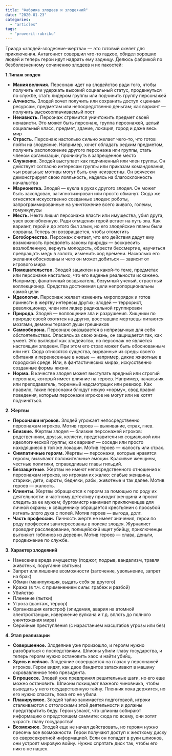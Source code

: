 ```yaml
---
title: "Фабрика злодеев и злодеяний"
date: "2020-01-23"
categories: 
  - "articles"
tags: 
  - "proverit-rubriku"
---
```


Триада «злодей-злодеяние-жертва» — это готовый скелет для приключения. Антагонист совершил что-то гадкое, обидел хороших людей и теперь герои идут надрать ему задницу. Делюсь фабрикой по безболезненному сочинению злодеев и их пакостей:

**1.Типаж злодея**

- **Мания величия.** Персонаж идет на злодейство ради того, чтобы получить или удержать высокий социальный статус, продвинуться по службе, стать лидером группы или подчинить группу персонажей
- **Алчность.** Злодей хочет получить или сохранить доступ к ценным ресурсам, предметам или непосредственно деньгам; как вариант — получить высокооплачиваемый пост
- **Ненависть.** Персонаж стремится уничтожить предмет своей ненависти. Это может быть персонаж, группа персонажей, целый социальный класс, предмет, здание, локация, город и даже весь мир
- **Страсть.** Персонаж настолько сильно желает чего-то, что готов пойти на злодеяние. Например, хочет обладать редким предметом, получить расположение другого персонажа или группы, стать членом организации, проникнуть в запрещенное место
- **Служение.** Злодей выступает как подчиненный или член группы. Он действует согласно интересам группы или приказам командования, чьи реальные мотивы могут быть ему неизвестны. Он всячески демонстрирует свою лояльность, надеясь на благосклонность начальства
- **Марионетка.** Злодей — кукла в руках другого злодея. Он может быть заколдован, загипнотизирован или просто обманут. Сюда же относятся искусственно созданные злодеи: роботы, запрограммированные на уничтожение всего живого, големы, гомункулусы
- **Месть.** Некто лишил персонажа власти или имущества, убил друга, увел возлюбленную. Ради отмщения герой встает на путь зла. Как вариант, герой и до этого был злым, но его злодейские планы были сорваны. Теперь он возвращается, чтобы отомстить
- **Богоборчество.** Персонаж считает, что его действия дадут ему возможность преодолеть законы природы — воскресить возлюбленную, вернуть молодость, обрести бессмертие, научиться превращать медь в золото, изменить ход времени. Насколько его желания обоснованы и чего он может добиться — зависит от игрового мира
- **Помешательство.** Злодей зациклен на какой-то теме, предметах или персонаже настолько, что его виденье реальности искажено. Например, фанатичный воздыхатель, безумный ученый, страстный коллекционер. Средства достижения цели непропорциональны самой цели
- **Идеология.** Персонаж желает изменить миропорядок и готов принести в жертву интересы других; злодей — террорист, революционер, член или лидер радикальной группировки
- **Природа.** Злодей — воплощение зла и разрушения. Хищники по природе своей охотятся на других, восставшие мертвецы питаются мозгами, демоны терзают души грешников
- **Самооборона.** Персонаж оказывается в непривычных для себя обстоятельствах. Опасаясь за свою жизнь, он защищается так, как умеет. Это выглядит как злодейство, но персонаж не является настоящим злодеем. При этом его страх может быть обоснованным или нет. Сюда относятся существа, вырванные из среды своего обитания и перенесенные в новые — например, дикие животные в городской среде. Или, в фантастических мирах, искусственно созданные формы жизни.
- **Норма.** В качестве злодея может выступать вредный или строгий персонаж, который имеет влияние на героев. Например, начальник или преподаватель, тюремный надсмотрщик или ревизор. Как правило, такие персонажи блюдут некую «норму», свод правил поведения, которым персонажи игроков не могут или не хотят подчиняться.

**2\. Жертвы**

- **Персонажи игроков.** Злодей угрожает непосредственно персонажам игроков. Мотив героев — выживание, страх, гнев.
- **Близкие.** Жертвы злодея — близкие персонажей игроков: родственники, друзья, коллеги, представители их социальной или идеологической группы; как вариант — соседи или просто находящиеся в той же локации. Мотив героев — жалость или страх.
- **Симпатичные героям.** Жертвы — персонажи, которые нравятся героям, вызывают положительные эмоции. Красивые женщины, честные политики, справедливые главы гильдий.
- **Беззащитные.** Жертвы не имеют непосредственного отношения к персонажам игроков, но игрокам их жалко: слабые женщины, старики, дети, сироты, бедняки, рабы, животные и так далее. Мотив героев — жалость.
- **Клиенты.** Жертвы обращаются к героям за помощью по роду их деятельности: к частному детективу приходит женщина и просит следить за ее мужем; бургомистр нанимает приключенцев для личной охраны; к священнику обращается крестьянин с просьбой изгнать злого духа с полей. Мотив героев — выгода, долг.
- **Часть профессии.** Личность жертв не имеет значения, герои по роду профессии заинтересованы в поиске злодея. Журналист проводит расследование, полицейский ищет убийцу, приключенцы выгоняют гоблинов из деревни. Мотив героев — слава, деньги, продвижение по службе.

**3\. Характер злодеяний**

- Нанесение вреда имуществу (поджог, подрыв, вандализм, травля животных, поругание святынь)
- Запрет или лишение возможности (заточение, увольнение, запрет на брак)
- Обман (манипуляция, выдать себя за другого)
- Кража (в т.ч. с применением силы: грабеж и разбой)
- Убийство
- Пленение (пытки)
- Угроза (шантаж, террор)
- Организация катастроф (эпидемия, авария на атомной электростанции, извержение вулкана и т.д. вплоть до полного уничтожения мира)
- Серийные преступления (с нарастанием масштабов угрозы или без)

**4\. Этап реализации**

- **Совершенное.** Злодеяние уже произошло, и героям нужно разобраться с последствиями. Шпионы убили главу государства, и теперь героям нужно остановить хаос и найти убийц.
- **Здесь и сейчас.** Злодеяние совершается на глазах у персонажей игроков. Герои видят, как двое бандитов затаскивают в машину окровавленное тело президента.
- **В процессе.** Злодей уже предпринял решительные шаги, но его еще можно остановить. Шпионы похищают важного чиновника, чтобы выведать у него государственную тайну. Пленник пока держится, но его нужно спасать, пока его не убили.
- **Планируемое.** Злодей тайно занимается подготовкой, игроки сталкиваются с отголосками этой деятельности и должны предотвратить беду. Герои узнают, что шпионы собирают информацию о предстоящем саммите: сюда по всему, они хотят украсть главу государства!
- **Возможное.** Злодей еще не начал действовать, но героям нужно пресечь все возможности. Герои получают доступ к жесткому диску со сверхсекретной информацией. Если он попадет в руки шпионов, они устроят мировую войну. Нужно спрятать диск так, чтобы его никто не нашел.
